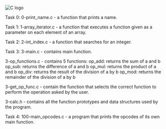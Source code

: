 ![C logo](https://seeklogo.com/images/C/c-programming-language-logo-9B32D017B1-seeklogo.com.png)

Task 0:
0-print_name.c - a function that prints a name.

Task 1:
1-array_iterator.c - a function that executes a function given as a parameter on each element of an array.

Task 2:
2-int_index.c - a function that searches for an integer.

Task 3:
3-main.c - contains main function. 

3-op_functions.c - contains 5 functions:
op_add: returns the sum of a and b
op_sub: returns the difference of a and b
op_mul: returns the product of a and b
op_div: returns the result of the division of a by b
op_mod: returns the remainder of the division of a by b

3-get_op_func.c - contain the function that selects the correct function to perform the operation asked by the user.

3-calc.h - contains all the function prototypes and data structures used by the program.

Task 4:
100-main_opcodes.c - a program that prints the opcodes of its own main function.

